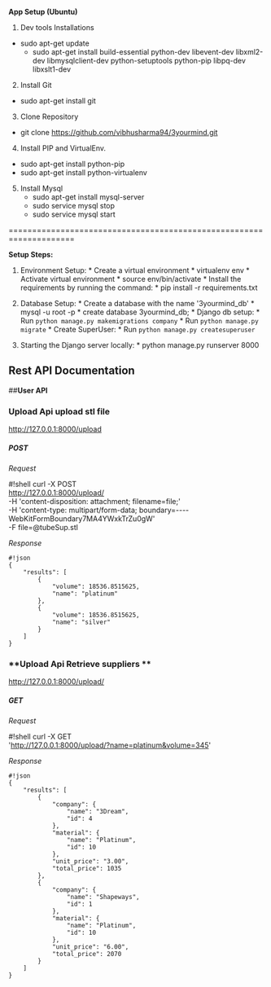 
**App Setup (Ubuntu)**

1. Dev tools Installations
  * sudo apt-get update
	* sudo apt-get install build-essential python-dev libevent-dev libxml2-dev libmysqlclient-dev python-setuptools python-pip libpq-dev libxslt1-dev
2. Install Git
  * sudo apt-get install git
3. Clone Repository
  * git clone https://github.com/vibhusharma94/3yourmind.git
4. Install PIP and VirtualEnv.
  * sudo apt-get install python-pip
  * sudo apt-get install python-virtualenv
5. Install Mysql
    * sudo apt-get install mysql-server
    * sudo service mysql stop
    * sudo service mysql start
    


====================================================================

**Setup Steps:**


1. Environment Setup:
       * Create a virtual environment
           * virtualenv env
       * Activate virtual environment
           * source env/bin/activate
       * Install the requirements by running the command:
           * pip install -r requirements.txt
               
2. Database Setup:
       * Create a database with the name '3yourmind_db'
           * mysql -u root -p
           * create database 3yourmind_db;
       * Django db setup: 
           * Run `python manage.py makemigrations company`
           * Run `python manage.py migrate`
       * Create SuperUser: 
           * Run `python manage.py createsuperuser`

3. Starting the Django server locally:
       * python manage.py runserver 8000



 Rest API Documentation
-----------------------------

##**User API**

###  **Upload Api upload stl file**
    
  http://127.0.0.1:8000/upload

##### **POST**

*Request*

  #!shell
  curl -X POST \
  http://127.0.0.1:8000/upload/ \
  -H 'content-disposition: attachment; filename=file;' \
  -H 'content-type: multipart/form-data; boundary=----WebKitFormBoundary7MA4YWxkTrZu0gW' \
  -F file=@tubeSup.stl

*Response*
```
#!json
{
    "results": [
        {
            "volume": 18536.8515625,
            "name": "platinum"
        },
        {
            "volume": 18536.8515625,
            "name": "silver"
        }
    ]
}
```

###  **Upload Api Retrieve suppliers **
    
  http://127.0.0.1:8000/upload/

##### **GET**

*Request*

  #!shell
  curl -X GET \
  'http://127.0.0.1:8000/upload/?name=platinum&volume=345'

*Response*
```
#!json
{
    "results": [
        {
            "company": {
                "name": "3Dream",
                "id": 4
            },
            "material": {
                "name": "Platinum",
                "id": 10
            },
            "unit_price": "3.00",
            "total_price": 1035
        },
        {
            "company": {
                "name": "Shapeways",
                "id": 1
            },
            "material": {
                "name": "Platinum",
                "id": 10
            },
            "unit_price": "6.00",
            "total_price": 2070
        }
    ]
}
```
